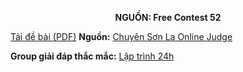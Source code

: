 **<center>NGUỒN: Free Contest 52</center>**

[Tải đề bài (PDF)](/statements/2281/CHESS.pdf)
**Nguồn:** [Chuyên Sơn La Online Judge](http://csloj.ddns.net/)

**Group giải đáp thắc mắc:** [Lập trình 24h](https://www.facebook.com/groups/1386904321519984)